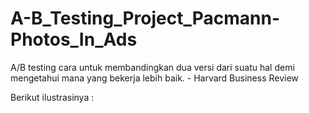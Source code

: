 # A-B_Testing_Project_Pacmann-Photos_In_Ads

A/B testing cara untuk membandingkan dua versi dari suatu hal demi mengetahui mana yang bekerja lebih baik. - Harvard Business Review

Berikut ilustrasinya :
